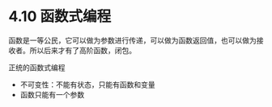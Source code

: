 # 4.10 函数式编程

函数是一等公民，它可以做为参数进行传递，可以做为函数返回值，也可以做为接收者。所以后来才有了高阶函数，闭包。



正统的函数式编程

- 不可变性：不能有状态，只能有函数和变量
- 函数只能有一个参数


